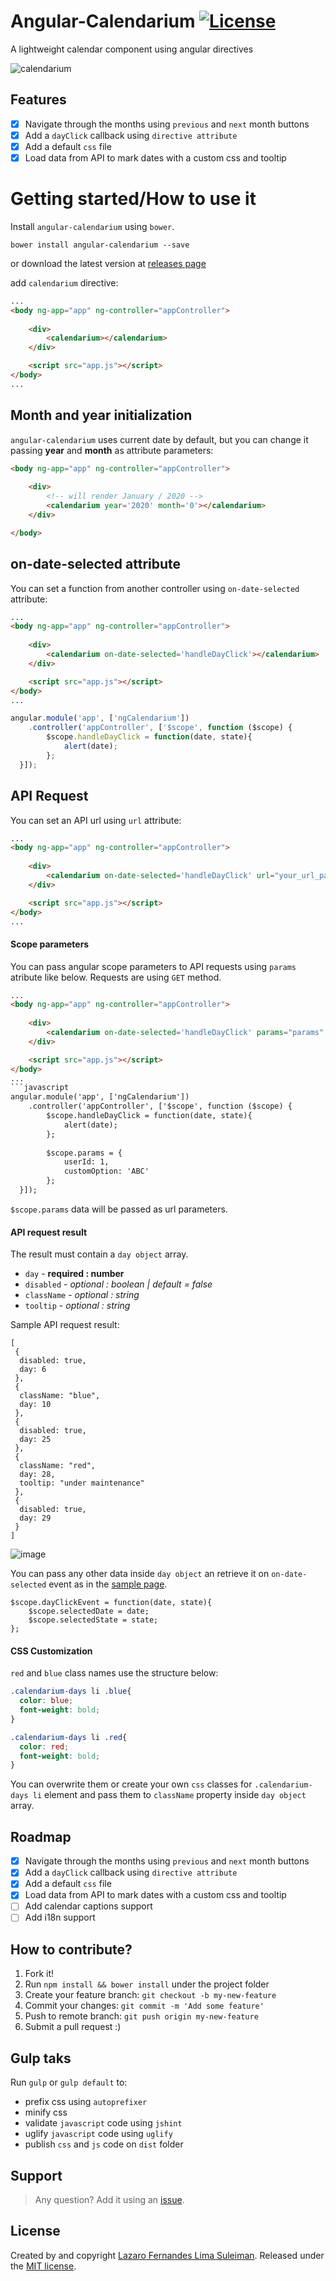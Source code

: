 # Angular-Calendarium [![License](http://img.shields.io/:license-mit-blue.svg)](https://github.com/lazarofl/angular-calendarium/blob/master/LICENSE)

A lightweight calendar component using angular directives

![calendarium](https://cloud.githubusercontent.com/assets/913314/12627736/a8d09a50-c526-11e5-9d33-7dea96bf9fd3.PNG) 

## Features

- [x] Navigate through the months using `previous` and `next` month buttons
- [x] Add a `dayClick` callback using `directive attribute`
- [x] Add a default `css` file
- [x] Load data from API to mark dates with a custom css and tooltip

# Getting started/How to use it

Install `angular-calendarium` using `bower`.
```
bower install angular-calendarium --save
```
or download the latest version at [releases page](https://github.com/lazarofl/angular-calendarium/releases)

add `calendarium` directive:
```html
...
<body ng-app="app" ng-controller="appController">
	
	<div>
		<calendarium></calendarium>
	</div>

	<script src="app.js"></script>
</body>
...
```

## Month and year initialization

`angular-calendarium` uses current date by default, but you can change it passing __year__ and __month__ as attribute parameters:

```html
<body ng-app="app" ng-controller="appController">
	
	<div>
		<!-- will render January / 2020 -->
		<calendarium year='2020' month='0'></calendarium>
	</div>

</body>
```

## on-date-selected attribute

You can set a function from another controller using `on-date-selected` attribute:
```html
...
<body ng-app="app" ng-controller="appController">
	
	<div>
		<calendarium on-date-selected='handleDayClick'></calendarium>
	</div>

	<script src="app.js"></script>
</body>
...
```
```javascript
angular.module('app', ['ngCalendarium'])
	.controller('appController', ['$scope', function ($scope) {
		$scope.handleDayClick = function(date, state){
			alert(date);
		};
  }]);
```

## API Request

You can set an API url using `url` attribute:
```html
...
<body ng-app="app" ng-controller="appController">
	
	<div>
		<calendarium on-date-selected='handleDayClick' url="your_url_path"></calendarium>
	</div>

	<script src="app.js"></script>
</body>
...
```

#### Scope parameters

You can pass angular scope parameters to API requests using `params` atribute like below.
Requests are using `GET` method.

```html
...
<body ng-app="app" ng-controller="appController">
	
	<div>
		<calendarium on-date-selected='handleDayClick' params="params" url="your_url_path"></calendarium>
	</div>

	<script src="app.js"></script>
</body>
...
```javascript
angular.module('app', ['ngCalendarium'])
	.controller('appController', ['$scope', function ($scope) {
		$scope.handleDayClick = function(date, state){
			alert(date);
		};
		
		$scope.params = {
			userId: 1,
			customOption: 'ABC'
		};
  }]);
```

`$scope.params` data will be passed as url parameters.

#### API request result

The result must contain a `day object` array.

 - `day` - **required : number**
 - `disabled` - *optional : boolean | default = false*
 - `className` - *optional : string*
 - `tooltip` - *optional : string*

Sample API request result:

```
[
 {
  disabled: true,
  day: 6
 },
 {
  className: "blue",
  day: 10
 },
 {
  disabled: true,
  day: 25
 },
 {
  className: "red",
  day: 28,
  tooltip: "under maintenance"
 },
 {
  disabled: true,
  day: 29
 }
]
```

![image](https://cloud.githubusercontent.com/assets/913314/13160894/92a436da-d681-11e5-843d-7aff9e2001d0.png)

You can pass any other data inside `day object` an retrieve it on `on-date-selected` event as in the [sample page](http://lazarofl.github.io/angular-calendarium/).

```
$scope.dayClickEvent = function(date, state){
	$scope.selectedDate = date;
	$scope.selectedState = state;
};
```

#### CSS Customization

`red` and `blue` class names use the structure below:

```css
.calendarium-days li .blue{
  color: blue;
  font-weight: bold;
}

.calendarium-days li .red{
  color: red;
  font-weight: bold;
}
```

You can overwrite them or create your own `css` classes for `.calendarium-days li` element and pass them to `className` property inside `day object` array.

## Roadmap

- [x] Navigate through the months using `previous` and `next` month buttons
- [x] Add a `dayClick` callback using `directive attribute`
- [x] Add a default `css` file
- [x] Load data from API to mark dates with a custom css and tooltip
- [ ] Add calendar captions support
- [ ] Add i18n support

## How to contribute?

1. Fork it!
2. Run `npm install && bower install` under the project folder
3. Create your feature branch: `git checkout -b my-new-feature`
4. Commit your changes: `git commit -m 'Add some feature'`
5. Push to remote branch: `git push origin my-new-feature`
6. Submit a pull request :)


## Gulp taks

Run `gulp` or `gulp default` to:
 - prefix css using `autoprefixer`
 - minify css
 - validate `javascript` code using `jshint`
 - uglify `javascript` code using `uglify`
 - publish `css` and `js` code on `dist` folder

## Support

> Any question? Add it using an [issue](https://github.com/lazarofl/angular-calendarium/issues/new).

## License
Created by and copyright [Lazaro Fernandes Lima Suleiman](https://github.com/lazarofl). Released under the [MIT license](https://github.com/lazarofl/angular-calendarium/blob/master/LICENSE).
